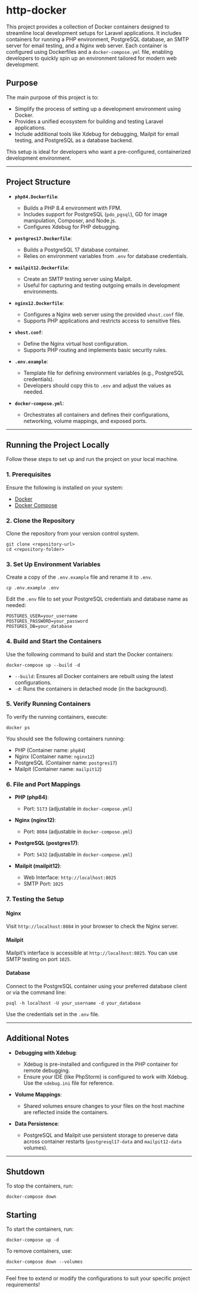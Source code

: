 # http-docker

This project provides a collection of Docker containers designed to streamline local development setups for Laravel
applications.
It includes containers for running a PHP environment, PostgreSQL database, an SMTP server for email 
testing, and a Nginx web server.
Each container is configured using Dockerfiles and a `docker-compose.yml` file, 
enabling developers to quickly spin up an environment tailored for modern web development.

## Purpose

The main purpose of this project is to:

- Simplify the process of setting up a development environment using Docker.
- Provides a unified ecosystem for building and testing Laravel applications.
- Include additional tools like Xdebug for debugging, Mailpit for email testing, and PostgreSQL as a database backend.

This setup is ideal for developers who want a pre-configured, containerized development environment.

---

## Project Structure

- **`php84.Dockerfile`**:
    - Builds a PHP 8.4 environment with FPM.
    - Includes support for PostgreSQL (`pdo_pgsql`), GD for image manipulation, Composer, and Node.js.
    - Configures Xdebug for PHP debugging.

- **`postgres17.Dockerfile`**:
    - Builds a PostgreSQL 17 database container.
    - Relies on environment variables from `.env` for database credentials.

- **`mailpit12.Dockerfile`**:
    - Create an SMTP testing server using Mailpit.
    - Useful for capturing and testing outgoing emails in development environments.

- **`nginx12.Dockerfile`**:
    - Configures a Nginx web server using the provided `vhost.conf` file.
    - Supports PHP applications and restricts access to sensitive files.

- **`vhost.conf`**:
    - Define the Nginx virtual host configuration.
    - Supports PHP routing and implements basic security rules.

- **`.env.example`**:
    - Template file for defining environment variables (e.g., PostgreSQL credentials).
    - Developers should copy this to `.env` and adjust the values as needed.

- **`docker-compose.yml`**:
    - Orchestrates all containers and defines their configurations, networking, volume mappings, and exposed ports.

---

## Running the Project Locally

Follow these steps to set up and run the project on your local machine.

### 1. Prerequisites

Ensure the following is installed on your system:

- [Docker](https://docs.docker.com/get-docker/)
- [Docker Compose](https://docs.docker.com/compose/install/)

### 2. Clone the Repository

Clone the repository from your version control system.

```shell script
git clone <repository-url>
cd <repository-folder>
```

### 3. Set Up Environment Variables

Create a copy of the `.env.example` file and rename it to `.env`.

```shell script
cp .env.example .env
```

Edit the `.env` file to set your PostgreSQL credentials and database name as needed:

```dotenv
POSTGRES_USER=your_username
POSTGRES_PASSWORD=your_password
POSTGRES_DB=your_database
```

### 4. Build and Start the Containers

Use the following command to build and start the Docker containers:

```shell script
docker-compose up --build -d
```

- `--build`: Ensures all Docker containers are rebuilt using the latest configurations.
- `-d`: Runs the containers in detached mode (in the background).

### 5. Verify Running Containers

To verify the running containers, execute:

```shell script
docker ps
```

You should see the following containers running:

- PHP (Container name: `php84`)
- Nginx (Container name: `nginx12`)
- PostgreSQL (Container name: `postgres17`)
- Mailpit (Container name: `mailpit12`)

### 6. File and Port Mappings

- **PHP (php84)**:
    - Port: `5173` (adjustable in `docker-compose.yml`)

- **Nginx (nginx12)**:
    - Port: `8084` (adjustable in `docker-compose.yml`)

- **PostgreSQL (postgres17)**:
    - Port: `5432` (adjustable in `docker-compose.yml`)

- **Mailpit (mailpit12)**:
    - Web Interface: `http://localhost:8025`
    - SMTP Port: `1025`

### 7. Testing the Setup

#### Nginx

Visit `http://localhost:8084` in your browser to check the Nginx server.

#### Mailpit

Mailpit’s interface is accessible at `http://localhost:8025`. You can use SMTP testing on port `1025`.

#### Database

Connect to the PostgreSQL container using your preferred database client or via the command line:

```shell script
psql -h localhost -U your_username -d your_database
```

Use the credentials set in the `.env` file.

---

## Additional Notes

- **Debugging with Xdebug**:
    - Xdebug is pre-installed and configured in the PHP container for remote debugging.
    - Ensure your IDE (like PhpStorm) is configured to work with Xdebug. Use the `xdebug.ini` file for reference.

- **Volume Mappings**:
    - Shared volumes ensure changes to your files on the host machine are reflected inside the containers.

- **Data Persistence**:
    - PostgreSQL and Mailpit use persistent storage to preserve data across container restarts (`postgresql17-data` and
      `mailpit12-data` volumes).

---

## Shutdown

To stop the containers, run:

```shell script
docker-compose down
```

## Starting

To start the containers, run:

```shell script
docker-compose up -d
```

To remove containers, use:

```shell script
docker-compose down --volumes
```

---

Feel free to extend or modify the configurations to suit your specific project requirements!